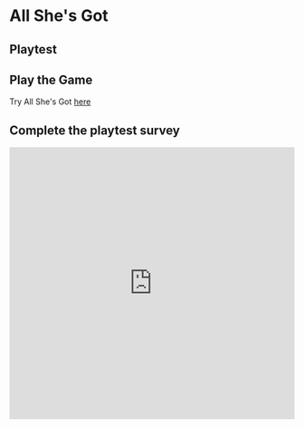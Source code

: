 # All She's Got
## Playtest

## Play the Game
Try All She's Got [here](../builds/ASG_03_10312020_2.html)

## Complete the playtest survey

<iframe width="640px" height= "480px" src= "https://forms.office.com/Pages/ResponsePage.aspx?id=FRGudvwe8kqlNuKyRDrxoLYEjNXFIQ1BkqjWSQwPzRdUQk1DQjUzWlFGUE5UTzlTNU1JQ1ZTN0RKMS4u&embed=true" frameborder= "0" marginwidth= "0" marginheight= "0" style= "border: none; max-width:100%; max-height:100vh" allowfullscreen webkitallowfullscreen mozallowfullscreen msallowfullscreen> </iframe>
